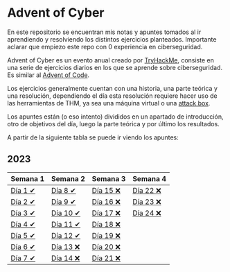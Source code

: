 # Advent of Cyber

En este repositorio se encuentran mis notas y apuntes tomados al ir aprendiendo y resolviendo los distintos ejercicios planteados. Importante aclarar que empiezo este repo con 0 experiencia en ciberseguridad.

Advent of Cyber es un evento anual creado por [TryHackMe](https://tryhackme.com/), consiste en una serie de ejercicios diarios en los que se aprende sobre ciberseguridad. Es similar al [Advent of Code](https://adventofcode.com/).

Los ejercicios generalmente cuentan con una historia, una parte teórica y una resolución, dependiendo el día esta resolución requiere hacer uso de las herramientas de THM, ya sea una máquina virtual o una [attack box](https://help.tryhackme.com/en/articles/6721845-the-attackbox-explained).

Los apuntes están (o eso intento) divididos en un apartado de introducción, otro de objetivos del día, luego la parte teórica y por último los resultados.

A partir de la siguiente tabla se puede ir viendo los apuntes:

## 2023

| Semana 1                         | Semana 2                            | Semana 3           | Semana 4           |
| :------------------------------- | ----------------------------------- | ------------------ | ------------------ |
| [Día 1 ✔](2023/Día%201/day1.md) | [Día 8 ✔](2023/Día%208/day8.md)    | [Día 15 ❌](2023/) | [Día 22 ❌](2023/) |
| [Día 2 ✔](2023/Día%202/day2.md) | [Día 9 ✔](2023/Día%209/day9.md)    | [Día 16 ❌](2023/) | [Día 23 ❌](2023/) |
| [Día 3 ✔](2023/Día%203/day3.md) | [Día 10 ✔](2023/Día%2010/day10.md) | [Día 17 ❌](2023/) | [Día 24 ❌](2023/) |
| [Día 4 ✔](2023/Día%204/day4.md) | [Día 11 ✔](2023/Día%2011/day11.md) | [Día 18 ❌](2023/) |                    |
| [Día 5 ✔](2023/Día%205/day5.md) | [Día 12 ✔](2023/Día%2012/day12.md) | [Día 19 ❌](2023/) |                    |
| [Día 6 ✔](2023/Día%206/day6.md) | [Día 13 ❌](2023/)                  | [Día 20 ❌](2023/) |                    |
| [Día 7 ✔](2023/Día%207/day7.md) | [Día 14 ❌](2023/)                  | [Día 21 ❌](2023/) |                    |
